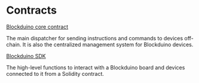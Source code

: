 # Contracts

[Blockduino core contract](https://github.com/Blockduino/Contracts/blob/master/Blockduino.sol)

The main dispatcher for sending instructions and commands to devices off-chain. It is also the centralized management system for Blockduino devices.

[Blockduino SDK](https://github.com/Blockduino/Contracts/blob/master/BlockduinoSDK.sol)

The high-level functions to interact with a Blockduino board and devices connected to it from a Solidity contract.

